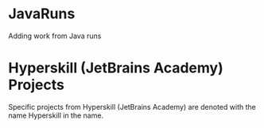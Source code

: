 # JavaRuns
Adding work from Java runs

# Hyperskill (JetBrains Academy) Projects
Specific projects from Hyperskill (JetBrains Academy) are denoted with the name Hyperskill in the name.
